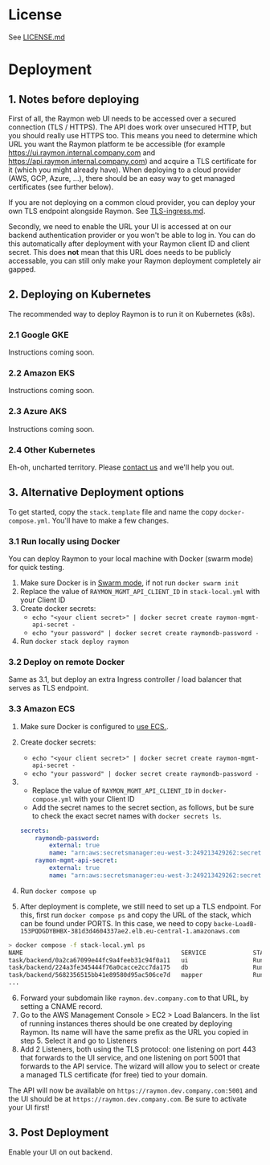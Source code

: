# License
See [LICENSE.md](LICENSE.md)

# Deployment

## 1. Notes before deploying

First of all, the Raymon web UI needs to be accessed over a secured connection (TLS / HTTPS). The API does work over unsecured HTTP, but you should really use HTTPS too. This means you need to determine which URL you want the Raymon platform te be accessible (for example https://ui.raymon.internal.company.com and https://api.raymon.internal.company.com) and acquire a TLS certificate for it (which you might already have). When deploying to a cloud provider (AWS, GCP, Azure, ...), there should be an easy way to get managed certificates (see further below). 

If you are not deploying on a common cloud provider, you can deploy your own TLS endpoint alongside Raymon. See [TLS-ingress.md](TLS-ingress.md).

Secondly, we need to enable the URL your UI is accessed at on our backend authentication provider or you won't be able to log in. You can do this automatically after deployment with your Raymon client ID and client secret. This does **not** mean that this URL does needs to be publicly accessable, you can still only make your Raymon deployment completely air gapped.

## 2. Deploying on Kubernetes
The recommended way to deploy Raymon is to run it on Kubernetes (k8s). 

### 2.1 Google GKE
Instructions coming soon.

### 2.2 Amazon EKS
Instructions coming soon.

### 2.3 Azure AKS
Instructions coming soon.

### 2.4 Other Kubernetes
Eh-oh, uncharted territory. Please [contact us](mailto:hello@raymon.ai) and we'll help you out.

## 3. Alternative Deployment options
To get started, copy the `stack.template` file and name the copy `docker-compose.yml`. You'll have to make a few changes.

### 3.1 Run locally using Docker
You can deploy Raymon to your local machine with Docker (swarm mode) for quick testing.

1. Make sure Docker is in [Swarm mode](https://docs.docker.com/engine/swarm/), if not run `docker swarm init`
2. Replace the value of `RAYMON_MGMT_API_CLIENT_ID` in `stack-local.yml` with your Client ID
3. Create docker secrets:
    - `echo "<your client secret>" | docker secret create raymon-mgmt-api-secret -`
    - `echo "your password" | docker secret create raymondb-password -`
4. Run `docker stack deploy raymon`

### 3.2 Deploy on remote Docker
Same as 3.1, but deploy an extra Ingress controller / load balancer that serves as TLS endpoint.

### 3.3 Amazon ECS

1. Make sure Docker is configured to [use ECS.](https://docs.docker.com/cloud/ecs-integration/).
2. Create docker secrets:
    - `echo "<your client secret>" | docker secret create raymon-mgmt-api-secret -`
    - `echo "your password" | docker secret create raymondb-password -`
3. 
    - Replace the value of `RAYMON_MGMT_API_CLIENT_ID` in `docker-compose.yml` with your Client ID
    - Add the secret names to the secret section, as follows, but be sure to check the exact secret names with `docker secrets ls`. 
    ```yaml
    secrets:
        raymondb-password:
            external: true
            name: "arn:aws:secretsmanager:eu-west-3:249213429262:secret:raymondb-password-Ae62Xg"
        raymon-mgmt-api-secret:
            external: true
            name: "arn:aws:secretsmanager:eu-west-3:249213429262:secret:raymon-mgmt-api-secret-KVghvj"
    ```

4. Run `docker compose up`
5. After deployment is complete, we still need to set up a TLS endpoint. For this, first run `docker compose ps` and copy the URL of the stack, which can be found under PORTS. In this case, we need to copy `backe-LoadB-153PQDGDYBHBX-381d3d4604337ae2.elb.eu-central-1.amazonaws.com`
```bash
> docker compose -f stack-local.yml ps
NAME                                            SERVICE             STATUS              PORTS
task/backend/0a2ca67099e44fc9a4feeb31c94f0a11   ui                  Running             backe-LoadB-153PQDGDYBHBX-381d3d4604337ae2.elb.eu-central-1.amazonaws.com:80->80/tcp
task/backend/224a3fe345444f76a0cacce2cc7da175   db                  Running             backe-LoadB-153PQDGDYBHBX-381d3d4604337ae2.elb.eu-central-1.amazonaws.com:5432->5432/tcp
task/backend/5682356515bb41e89580d95ac506ce7d   mapper              Running
...
```
6. Forward your subdomain like `raymon.dev.company.com` to that URL, by setting a CNAME record.
7. Go to the AWS Management Console > EC2 > Load Balancers. In the list of running instances theres should be one created by deploying Raymon. Its name will have the same prefix as the URL you copied in step 5. Select it and go to Listeners
8. Add 2 Listeners, both using the TLS protocol: one listening on port 443 that forwards to the UI service, and one listening on port 5001 that forwards to the API service. The wizard will allow you to select or create a managed TLS certificate (for free) tied to your domain.

The API will now be available on `https://raymon.dev.company.com:5001` and the UI should be at `https://raymon.dev.company.com`. Be sure to activate your UI first!

## 3. Post Deployment
Enable your UI on out backend.

